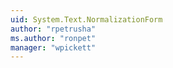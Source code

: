 ```yaml
---
uid: System.Text.NormalizationForm
author: "rpetrusha"
ms.author: "ronpet"
manager: "wpickett"
---
```


